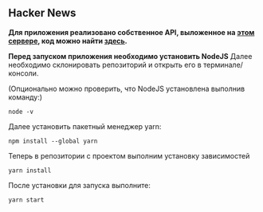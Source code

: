 ## Hacker News
**Для приложения реализовано собственное API, выложенное на [этом сервере](https://st-news-api-production.up.railway.app/), код можно найти [здесь](https://github.com/shortytapki/api).**


**Перед запуском приложения необходимо установить NodeJS**
Далее необходимо склонировать репозиторий и открыть его в терминале/консоли.


(Опционально можно проверить, что NodeJS установлена выполнив команду:)

```
node -v
```

Далее установить пакетный менеджер yarn:

```
npm install --global yarn
```

Теперь в репозитории с проектом выполним установку зависимостей

```
yarn install
```

После установки для запуска выполните:

```
yarn start
```
